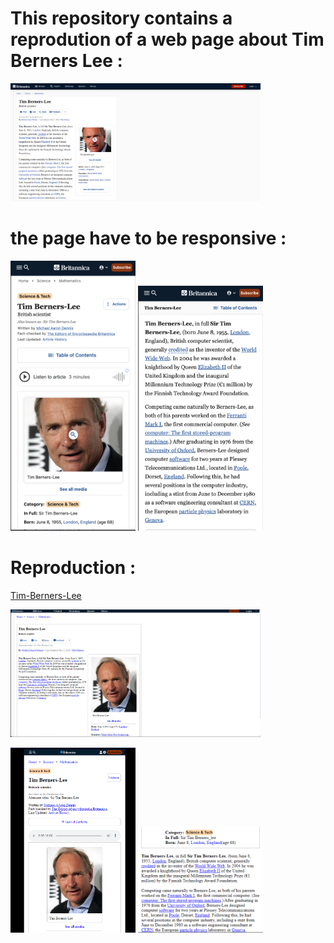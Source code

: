 # This repository contains a reprodution of a web page about Tim Berners Lee :
<img src="images/timBernersLeeMockupDesktop.png" width="400px">

# the page have to be responsive :
<img src="images/timBernersLeeMockupMobile1.png" width="200px"> <img src="images/timBernersLeeMockupMobile2.png" width="200px">

# Reproduction :
[Tim-Berners-Lee](https://anthosaxe.github.io/Tim-Berners-Lee-2.0/)<br>

<img src="images/tim-web.png" width="400px">

<img src="images/tim-resp-1.png" width="200px"> <img src="images/tim-resp-2.png" width="200px">
